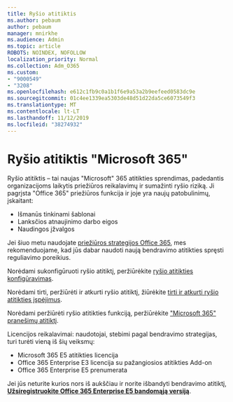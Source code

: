 ```yaml
---
title: Ryšio atitiktis
ms.author: pebaum
author: pebaum
manager: mnirkhe
ms.audience: Admin
ms.topic: article
ROBOTS: NOINDEX, NOFOLLOW
localization_priority: Normal
ms.collection: Adm_O365
ms.custom:
- "9000549"
- "3208"
ms.openlocfilehash: e612c1fb9c0a1b1f6e9a53a2b9eefeed0583dc9e
ms.sourcegitcommit: 01c4ee1339ea5303de48d51d22da5ce6073549f3
ms.translationtype: MT
ms.contentlocale: lt-LT
ms.lasthandoff: 11/12/2019
ms.locfileid: "38274932"
---
```

# <a name="communication-compliance-in-microsoft-365"></a>Ryšio atitiktis "Microsoft 365"

Ryšio atitiktis – tai naujas "Microsoft" 365 atitikties sprendimas, padedantis organizacijoms laikytis priežiūros reikalavimų ir sumažinti ryšio riziką. Ji pagrįsta "Office 365" priežiūros funkcija ir joje yra naujų patobulinimų, įskaitant:

- Išmanūs tinkinami šablonai
- Lanksčios atnaujinimo darbo eigos
- Naudingos įžvalgos

Jei šiuo metu naudojate [priežiūros strategijos Office 365](https://docs.microsoft.com/microsoft-365/compliance/supervision-policies), mes rekomenduojame, kad jūs dabar naudoti naują bendravimo atitikties spręsti reguliavimo poreikius.

Norėdami sukonfigūruoti ryšio atitiktį, peržiūrėkite [ryšio atitikties konfigūravimas](https://docs.microsoft.com/microsoft-365/compliance/communication-compliance-configure).

Norėdami tirti, peržiūrėti ir atkurti ryšio atitiktį, žiūrėkite [tirti ir atkurti ryšio atitikties įspėjimus](https://docs.microsoft.com/microsoft-365/compliance/communication-compliance-investigate-remediate).

Norėdami peržiūrėti ryšio atitikties funkciją, peržiūrėkite ["Microsoft 365" pranešimų atitiktį](https://docs.microsoft.com/microsoft-365/compliance/communication-compliance).

Licencijos reikalavimai: naudotojai, stebimi pagal bendravimo strategijas, turi turėti vieną iš šių veiksmų:

- Microsoft 365 E5 atitikties licencija
- Office 365 Enterprise E3 licencija su pažangiosios atitikties Add-on
- Office 365 Enterprise E5 prenumerata

Jei jūs neturite kurios nors iš aukščiau ir norite išbandyti bendravimo atitiktį, **[Užsiregistruokite Office 365 Enterprise E5 bandomąją versiją](https://go.microsoft.com/fwlink/p/?LinkID=698279)**.
